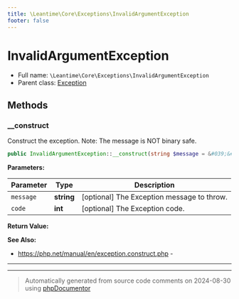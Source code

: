 ```yaml
---
title: \Leantime\Core\Exceptions\InvalidArgumentException
footer: false
---
```


# InvalidArgumentException





* Full name: `\Leantime\Core\Exceptions\InvalidArgumentException`
* Parent class: [Exception](../../../../classes.md)



## Methods

### __construct

Construct the exception. Note: The message is NOT binary safe.

```php
public InvalidArgumentException::__construct(string $message = &#039;&#039;, int $code = 422): mixed
```








**Parameters:**

| Parameter | Type | Description |
|-----------|------|-------------|
| `message` | **string** | [optional] The Exception message to throw. |
| `code` | **int** | [optional] The Exception code. |


**Return Value:**




**See Also:**

* https://php.net/manual/en/exception.construct.php - 

---


---
> Automatically generated from source code comments on 2024-08-30 using [phpDocumentor](http://www.phpdoc.org/)
